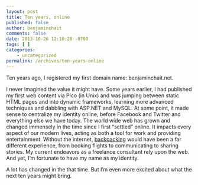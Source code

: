 ```yaml
---
layout: post
title: Ten years, online
published: false
author: benjaminchait
comments: false
date: 2013-10-26 12:10:28 -0700
tags: [ ]
categories:
    - uncategorized
permalink: /archives/ten-years-online
---
```

Ten years ago, I registered my first domain name: benjaminchait.net.

I never imagined the value it might have. Some years earlier, I had published my first web content via Pico (in Unix) and was jumping between static HTML pages and into dynamic frameworks, learning more advanced techniques and dabbling with ASP.NET and MySQL. At some point, it made sense to centralize my identity online, before Facebook and Twitter and everything else we have today. The world wide web has grown and changed immensely in the time since I first &#8220;settled&#8221; online. It impacts every aspect of our modern lives, acting as both a tool for work and providing entertainment. Without the internet, [backpacking][1] would have been a far different experience, from booking flights to communicating to sharing stories. My current endeavors as a freelance consultant rely upon the web. And yet, I’m fortunate to have my name as my identity.

A lot has changed in the that time. But I’m even more excited about what the next ten years might bring.

 [1]: /archives/nine-months
